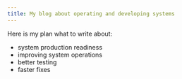 ```yaml
---
title: My blog about operating and developing systems
---
```


Here is my plan what to write about:

- system production readiness
- improving system operations
- better testing
- faster fixes
